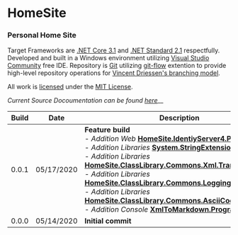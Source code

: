 # HomeSite
### Personal Home Site


Target Frameworks are [.NET Core 3.1](https://dotnet.microsoft.com/download/dotnet-core/3.1) and [.NET Standard 2.1](https://docs.microsoft.com/en-us/dotnet/standard/net-standard) respectfully. Developed and built in a Windows environment utilizing [Visual Studio Community](https://visualstudio.microsoft.com/vs/community/) free IDE. Repository is [Git](https://git-scm.com/) utilizing [git-flow](https://danielkummer.github.io/git-flow-cheatsheet/) extention to provide high-level repository operations for [Vincent Driessen's branching model](https://nvie.com/posts/a-successful-git-branching-model/).

All work is [licensed](https://github.com/cdcavell/HomeSite/blob/master/LICENSE) under the [MIT License](https://opensource.org/licenses/MIT). 


_Current Source Docoumentation can be found [here](https://github.com/cdcavell/HomeSite/blob/master/Documentation/Source/wiki/home.md)___



| Build | Date | Description |
|-------|------|-------------|
| 0.0.1 | 05/17/2020 | __Feature build__ <br /> - _Addition Web_ [__HomeSite.IdentiyServer4.Program__](HomeSite.IdentiyServer4#HomeSite.IdentiyServer4.Program) <br /> - _Addition Libraries_ [__System.StringExtensions__](HomeSite.ClassLibrary.Commons#System.StringExtensions) <br /> - _Addition Libraries_ [__HomeSite.ClassLibrary.Commons.Xml.Transform__](HomeSite.ClassLibrary.Commons#HomeSite.ClassLibrary.Commons.Xml.Transform) <br /> - _Addition Libraries_ [__HomeSite.ClassLibrary.Commons.Logging.ConsoleLog__](HomeSite.ClassLibrary.Commons#HomeSite.ClassLibrary.Commons.Logging.ConsoleLog) <br /> - _Addition Libraries_ [__HomeSite.ClassLibrary.Commons.AsciiCodes__](HomeSite.ClassLibrary.Commons#HomeSite.ClassLibrary.Commons.AsciiCodes) <br /> - _Addition Console_ [__XmlToMarkdown.Program__](XmlToMarkdown#XmlToMarkdown.Program) |
| 0.0.0 | 05/14/2020 | __Initial commit__ |
